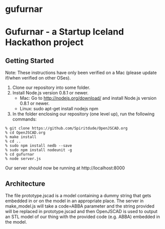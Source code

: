 gufurnar
========

# Gufurnar - a Startup Iceland Hackathon project

## Getting Started

Note: These instructions have only been verified on a Mac (please
update if/when verified on other OSes).

1. Clone our repository into some folder.
2. Install Node.js version 0.8.1 or newer.
   * Mac: Go to http://nodejs.org/download/ and install Node.js version 0.8.1 or
newer.
   * Linux: sudo apt-get install nodejs npm
3. In the folder enclosing our repository (one level up), run the
   following commands:

```
% git clone https://github.com/Spiritdude/OpenJSCAD.org
% cd OpenJSCAD.org
% make install
% cd ..
% sudo npm install nedb --save
% sudo npm install nodeunit -g
% cd gufurnar
% node server.js
```

Our server should now be running at http://localhost:8000

## Architecture

The file prototype.jscad is a model containing a dummy string that
gets embedded in or on the model in an appropriate place. The server
in make_model.js will take a code=ABBA parameter and the string
provided will be replaced in prototype.jscad and then OpenJSCAD is
used to output an STL model of our thing with the provided code
(e.g. ABBA) embedded in the model.
